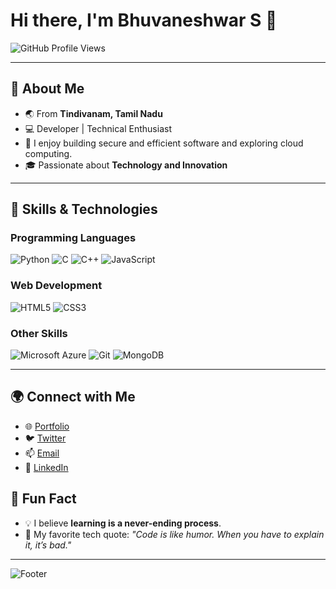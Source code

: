 # Hi there, I'm Bhuvaneshwar S 👋

![GitHub Profile Views](https://komarev.com/ghpvc/?username=Bhuvaneshwar124&color=blue&style=flat-square)

---

## 🚀 About Me
- 🌏 From **Tindivanam, Tamil Nadu**
- 💻 Developer | Technical Enthusiast
- 🔧 I enjoy building secure and efficient software and exploring cloud computing. 
- 🎓 Passionate about **Technology and Innovation**

---

## 🌟 Skills & Technologies

### Programming Languages  
<p align="left">
  <img src="https://img.shields.io/badge/Python-3776AB?style=for-the-badge&logo=python&logoColor=white" alt="Python"/>
  <img src="https://img.shields.io/badge/C-00599C?style=for-the-badge&logo=c&logoColor=white" alt="C"/>
  <img src="https://img.shields.io/badge/C++-00599C?style=for-the-badge&logo=cplusplus&logoColor=white" alt="C++"/>
  <img src="https://img.shields.io/badge/JavaScript-F7DF1E?style=for-the-badge&logo=javascript&logoColor=black" alt="JavaScript"/>
</p>

### Web Development  
<p align="left">
  <img src="https://img.shields.io/badge/HTML5-E34F26?style=for-the-badge&logo=html5&logoColor=white" alt="HTML5"/>
  <img src="https://img.shields.io/badge/CSS3-1572B6?style=for-the-badge&logo=css3&logoColor=white" alt="CSS3"/> 

### Other Skills  
<p align="left">
  <img src="https://img.shields.io/badge/Microsoft%20Azure-0078D4?style=for-the-badge&logo=microsoftazure&logoColor=white" alt="Microsoft Azure"/>
  <img src="https://img.shields.io/badge/Git-F05032?style=for-the-badge&logo=git&logoColor=white" alt="Git"/>
  <img src="https://img.shields.io/badge/MongoDB-47A248?style=for-the-badge&logo=mongodb&logoColor=white" alt="MongoDB"/>
  
---

## 🌍 Connect with Me
- 🌐 [Portfolio](https://your-portfolio-link.com)  
- 🐦 [Twitter](https://twitter.com/YourTwitterHandle])  
- 📫 [Email](mailto:bhuvaneshwars12@gmail.com)  
- 💼 [LinkedIn](www.linkedin.com/in/bhuvaneshwar-s-b98604291)  

## 💬 Fun Fact
- 💡 I believe **learning is a never-ending process**.
- 🧩 My favorite tech quote: *"Code is like humor. When you have to explain it, it’s bad."*

---

![Footer](https://capsule-render.vercel.app/api?type=waving&color=gradient&height=100&section=footer)
